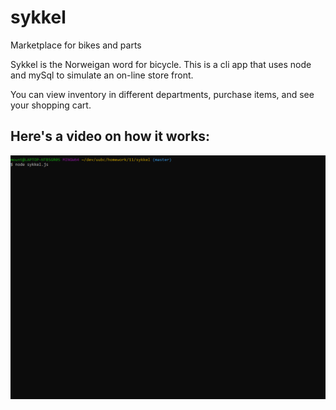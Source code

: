 # sykkel
Marketplace for bikes and parts

Sykkel is the Norweigan word for bicycle. This is a cli app that uses node and mySql to simulate an on-line store front.

You can view inventory in different departments, purchase items, and see your shopping cart.

## Here's a video on how it works:


![](sykkel.gif)
